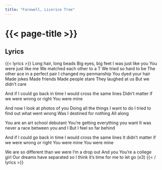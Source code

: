 ```yaml
---
title: "Farewell, Licorice Tree"
---
```

# {{< page-title >}}

## Lyrics
{{< lyrics >}}
Long hair, long beads
Big eyes, big feet
I was just like you
You were just like me
We matched each other to a T
We tried so hard to be
The other ace in a perfect pair
I changed my penmanship
You dyed your hair
Made jokes
Made friends
Made people stare
They laughed at us
But we didn’t care

And if I could go back in time
I would cross the same lines
Didn’t matter if we were wrong or right
You were mine

And now I look at photos of you
Doing all the things I want to do
I tried to find out what went wrong
Was I destined for nothing
All along

You are an art school debutant
You’re getting everything you want
It was never a race between you and I
But I feel so far behind

And if I could go back in time
I would cross the same lines
It didn’t matter if we were wrong or right
You were mine
You were mine

We are so different than we were
I’m a drop out
And you
You’re a college girl
Our dreams have separated so
I think it’s time for me to let go
(x3)
{{< / lyrics >}}
